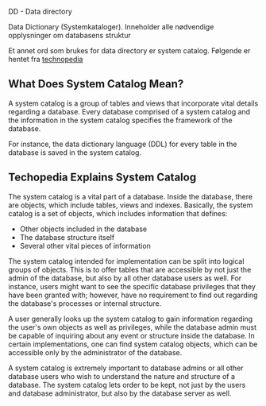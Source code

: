 DD - Data directory 

Data Dictionary (Systemkataloger). Inneholder alle nødvendige opplysninger om databasens struktur

Et annet ord som brukes for data directory er system catalog. 
Følgende er hentet fra [technopedia](https://www.techopedia.com/definition/22442/system-catalog)

## What Does System Catalog Mean?

A system catalog is a group of tables and views that incorporate vital details regarding a database. Every database comprised of a system catalog and the information in the system catalog specifies the framework of the database.  

For instance, the data dictionary language (DDL) for every table in the database is saved in the system catalog.

## Techopedia Explains System Catalog

The system catalog is a vital part of a database. Inside the database, there are objects, which include tables, views and indexes. Basically, the system catalog is a set of objects, which includes information that defines:  

-   Other objects included in the database
-   The database structure itself
-   Several other vital pieces of information

The system catalog intended for implementation can be split into logical groups of objects. This is to offer tables that are accessible by not just the admin of the database, but also by all other database users as well. For instance, users might want to see the specific database privileges that they have been granted with; however, have no requirement to find out regarding the database's processes or internal structure.  
  
A user generally looks up the system catalog to gain information regarding the user's own objects as well as privileges, while the database admin must be capable of inquiring about any event or structure inside the database. In certain implementations, one can find system catalog objects, which can be accessible only by the administrator of the database.  
  
A system catalog is extremely important to database admins or all other database users who wish to understand the nature and structure of a database. The system catalog lets order to be kept, not just by the users and database administrator, but also by the database server as well.